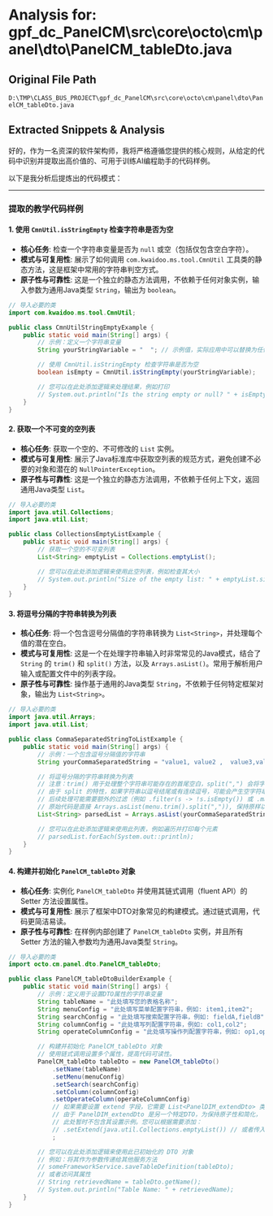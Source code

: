 # Analysis for: gpf_dc_PanelCM\src\core\octo\cm\panel\dto\PanelCM_tableDto.java

## Original File Path
`D:\TMP\CLASS_BUS_PROJECT\gpf_dc_PanelCM\src\core\octo\cm\panel\dto\PanelCM_tableDto.java`

## Extracted Snippets & Analysis
好的，作为一名资深的软件架构师，我将严格遵循您提供的核心规则，从给定的代码中识别并提取出高价值的、可用于训练AI编程助手的代码样例。

以下是我分析后提炼出的代码模式：

---

### 提取的教学代码样例

#### 1. 使用 `CmnUtil.isStringEmpty` 检查字符串是否为空

*   **核心任务**: 检查一个字符串变量是否为 `null` 或空（包括仅包含空白字符）。
*   **模式与可复用性**: 展示了如何调用 `com.kwaidoo.ms.tool.CmnUtil` 工具类的静态方法，这是框架中常用的字符串判空方式。
*   **原子性与可靠性**: 这是一个独立的静态方法调用，不依赖于任何对象实例，输入参数为通用Java类型 `String`，输出为 `boolean`。

```java
// 导入必要的类
import com.kwaidoo.ms.tool.CmnUtil;

public class CmnUtilStringEmptyExample {
    public static void main(String[] args) {
        // 示例：定义一个字符串变量
        String yourStringVariable = "  "; // 示例值，实际应用中可以替换为任何字符串

        // 使用 CmnUtil.isStringEmpty 检查字符串是否为空
        boolean isEmpty = CmnUtil.isStringEmpty(yourStringVariable);

        // 您可以在此处添加逻辑来处理结果，例如打印
        // System.out.println("Is the string empty or null? " + isEmpty);
    }
}
```

#### 2. 获取一个不可变的空列表

*   **核心任务**: 获取一个空的、不可修改的 `List` 实例。
*   **模式与可复用性**: 展示了Java标准库中获取空列表的规范方式，避免创建不必要的对象和潜在的 `NullPointerException`。
*   **原子性与可靠性**: 这是一个独立的静态方法调用，不依赖于任何上下文，返回通用Java类型 `List`。

```java
// 导入必要的类
import java.util.Collections;
import java.util.List;

public class CollectionsEmptyListExample {
    public static void main(String[] args) {
        // 获取一个空的不可变列表
        List<String> emptyList = Collections.emptyList();

        // 您可以在此处添加逻辑来使用此空列表，例如检查其大小
        // System.out.println("Size of the empty list: " + emptyList.size());
    }
}
```

#### 3. 将逗号分隔的字符串转换为列表

*   **核心任务**: 将一个包含逗号分隔值的字符串转换为 `List<String>`，并处理每个值的潜在空白。
*   **模式与可复用性**: 这是一个在处理字符串输入时非常常见的Java模式，结合了 `String` 的 `trim()` 和 `split()` 方法，以及 `Arrays.asList()`。常用于解析用户输入或配置文件中的列表字段。
*   **原子性与可靠性**: 操作基于通用的Java类型 `String`，不依赖于任何特定框架对象，输出为 `List<String>`。

```java
// 导入必要的类
import java.util.Arrays;
import java.util.List;

public class CommaSeparatedStringToListExample {
    public static void main(String[] args) {
        // 示例：一个包含逗号分隔值的字符串
        String yourCommaSeparatedString = "value1, value2 ,  value3,value4 "; // 示例值，实际应用中可以替换为任何字符串

        // 将逗号分隔的字符串转换为列表
        // 注意：trim() 用于处理整个字符串可能存在的首尾空白，split(",") 会将字符串按逗号分割。
        // 由于 split 的特性，如果字符串以逗号结尾或有连续逗号，可能会产生空字符串，
        // 后续处理可能需要额外的过滤（例如 .filter(s -> !s.isEmpty()) 或 .map(String::trim)）。
        // 原始代码是直接 Arrays.asList(menu.trim().split(",")), 保持原样以教学该特定模式。
        List<String> parsedList = Arrays.asList(yourCommaSeparatedString.trim().split(","));

        // 您可以在此处添加逻辑来使用此列表，例如遍历并打印每个元素
        // parsedList.forEach(System.out::println);
    }
}
```

#### 4. 构建并初始化 `PanelCM_tableDto` 对象

*   **核心任务**: 实例化 `PanelCM_tableDto` 并使用其链式调用（fluent API）的 Setter 方法设置属性。
*   **模式与可复用性**: 展示了框架中DTO对象常见的构建模式。通过链式调用，代码更简洁易读。
*   **原子性与可靠性**: 在样例内部创建了 `PanelCM_tableDto` 实例，并且所有 Setter 方法的输入参数均为通用Java类型 `String`。

```java
// 导入必要的类
import octo.cm.panel.dto.PanelCM_tableDto;

public class PanelCM_tableDtoBuilderExample {
    public static void main(String[] args) {
        // 示例：定义用于设置DTO属性的字符串变量
        String tableName = "此处填写您的表格名称";
        String menuConfig = "此处填写菜单配置字符串，例如: item1,item2";
        String searchConfig = "此处填写搜索配置字符串，例如: fieldA,fieldB";
        String columnConfig = "此处填写列配置字符串，例如: col1,col2";
        String operateColumnConfig = "此处填写操作列配置字符串，例如: op1,op2";

        // 构建并初始化 PanelCM_tableDto 对象
        // 使用链式调用设置多个属性，提高代码可读性。
        PanelCM_tableDto tableDto = new PanelCM_tableDto()
            .setName(tableName)
            .setMenu(menuConfig)
            .setSearch(searchConfig)
            .setColumn(columnConfig)
            .setOperateColumn(operateColumnConfig)
            // 如果需要设置 extend 字段，它需要 List<PanelDIM_extendDto> 类型。
            // 由于 PanelDIM_extendDto 是另一个特定DTO，为保持原子性和简化，
            // 此处暂时不包含其设置示例。您可以根据需要添加：
            // .setExtend(java.util.Collections.emptyList()) // 或者传入实际的List
            ;

        // 您可以在此处添加逻辑来使用此已初始化的 DTO 对象
        // 例如：将其作为参数传递给其他服务方法
        // someFrameworkService.saveTableDefinition(tableDto);
        // 或者访问其属性
        // String retrievedName = tableDto.getName();
        // System.out.println("Table Name: " + retrievedName);
    }
}
```